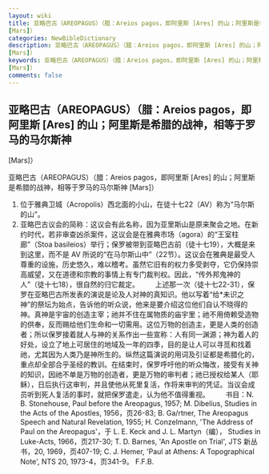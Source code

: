 ```yaml
---
layout: wiki
title: 亚略巴古（AREOPAGUS）（腊：Areios pagos，即阿里斯 [Ares] 的山；阿里斯是希腊的战神，相等于罗马的马尔斯神
[Mars]）
categories: NewBibleDictionary
description: 亚略巴古（AREOPAGUS）（腊：Areios pagos，即阿里斯 [Ares] 的山；阿里斯是希腊的战神，相等于罗马的马尔斯神
[Mars]）
keywords: 亚略巴古（AREOPAGUS）（腊：Areios pagos，即阿里斯 [Ares] 的山；阿里斯是希腊的战神，相等于罗马的马尔斯神
[Mars]）
comments: false
---
```


## 亚略巴古（AREOPAGUS）（腊：Areios pagos，即阿里斯 [Ares] 的山；阿里斯是希腊的战神，相等于罗马的马尔斯神
[Mars]）



亚略巴古（AREOPAGUS）（腊：Areios pagos，即阿里斯 [Ares] 的山；阿里斯是希腊的战神，相等于罗马的马尔斯神 [Mars]）
1. 位于雅典卫城（Acropolis）西北面的小山，在徒十七22（AV）称为“马尔斯的山”。
2. 亚略巴古议会的简称：这议会有此名称，因为亚里斯山是原来聚会之地。在新约时代，若非审查凶杀案件，这议会是在雅典市场（agora）的“王室柱廊”（Stoa
basileios）举行；保罗被带到亚略巴古前（徒十七19），大概是来到这里，而不是 AV 所说的“在马尔斯山中”（22节）。这议会在雅典是最受人尊重的设施，历史悠久，难以稽考。虽然它旧有的权力多受剥夺，它仍保持崇高威望，又在道德和宗教的事情上有专门裁判权。因此，“传外邦鬼神的人”（徒十七18），很自然的归它裁定。
 　　上述那一次（徒十七22-31），保罗在亚略巴古所发表的演说是论及人对神的真知识。他以写着“给*未识之神”的祭坛为始点，告诉他的听众说，他来是要介绍这位他们自认不晓得的神。真神是宇宙的创造主宰；祂并不住在属物质的庙宇里；祂不用倚赖受造物的供奉，反而赐给他们生命和一切需用。这位万物的创造主，更是人类的创造者；所以保罗接着就人与神的关系作出一些宣称：人有同一渊源；神为着人的好处，设立了地上可居住的地域及一年的四季，目的是让人可以寻觅和找着祂，尤其因为人类乃是神所生的。纵然这篇演说的用词及引证都是希腊化的，重点却全部合乎圣经的教训。在结束时，保罗呼吁他的听众悔改，接受有关神的知识，因祂不单是万物的创造者，更是万物的审判者；祂已授权给某人（耶稣），日后执行这审判，并且使他从死里复活，作将来审判的凭证。当议会成员听到死人复活的事时，就把保罗遣走，认为他不值得重视。
　　书目：N. B. Stonehouse, Paul before the Areopagus, 1957; M.
Dibelius, Studies in the Acts of the
Apostles, 1956，页26-83; B. Ga/rtner, The Areopagus Speech and
Natural Revelation, 1955; H. Conzelmann, 'The Address of Paul on the
Areopagus'，于 L. E. Keck and J. L. Martyn（编）， Studies in Luke-Acts, 1966，页217-30; T. D. Barnes, 'An Apostle on Trial', JTS 新丛书，20, 1969，页407-19; C. J. Hemer, 'Paul at Athens:
A Topographical Note', NTS 20, 1973-4，页341-9。
F.F.B.



